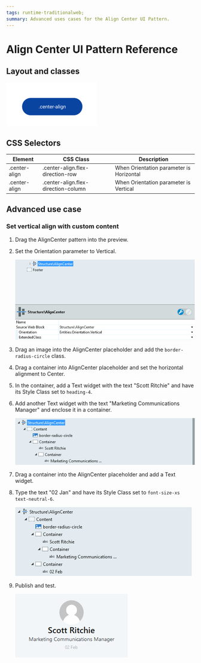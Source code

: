 ```yaml
---
tags: runtime-traditionalweb; 
summary: Advanced uses cases for the Align Center UI Pattern.
---
```


# Align Center UI Pattern Reference

## Layout and classes

![](<images/aligncenter-image-4.png>)

## CSS Selectors

| **Element** |  **CSS Class** |  **Description**  |
| --- | --- | --- |
| .center-align | .center-align.flex-direction-row | When Orientation parameter is Horizontal |
| .center-align | .center-align.flex-direction-column | When Orientation parameter is Vertical |

## Advanced use case

### Set vertical align with custom content

1. Drag the AlignCenter pattern into the preview.

1. Set the Orientation parameter to Vertical.

    ![](<images/aligncenter-image-5.png>)

1. Drag an image into the AlignCenter placeholder and add the `border-radius-circle` class.

1. Drag a container into AlignCenter placeholder and set the horizontal alignment to Center.

1. In the container, add a Text widget with the text "Scott Ritchie" and have its Style Class set to `heading-4`.

1. Add another Text widget with the text "Marketing Communications Manager" and enclose it in a container.
    
    ![](<images/aligncenter-image-6.png>)

1. Drag a container into the AlignCenter placeholder and add a Text widget.

1. Type the text "02 Jan" and have its Style Class set to `font-size-xs text-neutral-6`.

    ![](<images/aligncenter-image-7.png>)

1. Publish and test.

    ![](<images/aligncenter-image-8.png>)
